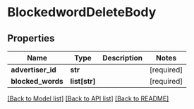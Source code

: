 # BlockedwordDeleteBody

## Properties
Name | Type | Description | Notes
------------ | ------------- | ------------- | -------------
**advertiser_id** | **str** |  | [required] 
**blocked_words** | **list[str]** |  | [required] 

[[Back to Model list]](../README.md#documentation-for-models) [[Back to API list]](../README.md#documentation-for-api-endpoints) [[Back to README]](../README.md)

